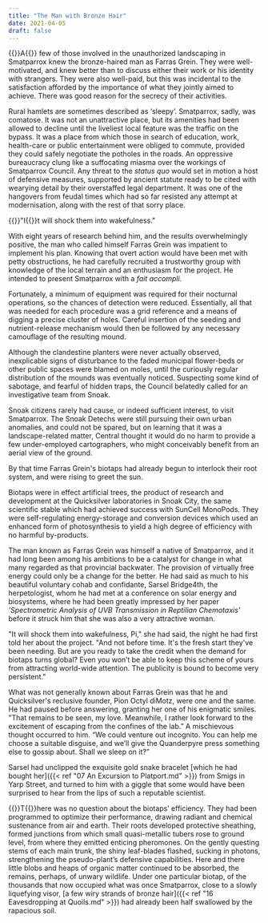 ```yaml
---
title: "The Man with Bronze Hair"
date: 2021-04-05
draft: false
---
```


{{<glyph>}}A{{</glyph>}} few of those involved in the unauthorized landscaping in Smatparrox knew the bronze-haired man as Farras Grein. They were well-motivated, and knew better than to discuss either their work or his identity with strangers. They were also well-paid, but this was incidental to the satisfaction afforded by the importance of what they jointly aimed to achieve. There was good reason for the secrecy of their activities.

Rural hamlets are sometimes described as ‘sleepy’. Smatparrox, sadly, was comatose. It was not an unattractive place, but its amenities had been allowed to decline until the liveliest local feature was the traffic on the bypass. It was a place from which those in search of education, work, health-care or public entertainment were obliged to commute, provided they could safely negotiate the potholes in the roads. An oppressive bureaucracy clung like a suffocating miasma over the workings of Smatparrox Council. Any threat to the *status quo* would set in motion a host of defensive measures, supported by ancient statute ready to be cited with wearying detail by their overstaffed legal department. It was one of the hangovers from feudal times which had so far resisted any attempt at modernisation, along with the rest of that sorry place.



{{<glyph>}}"I{{</glyph>}}t will shock them into wakefulness."

With eight years of research behind him, and the results overwhelmingly positive, the man who called himself Farras Grein was impatient to implement his plan. Knowing that overt action would have been met with petty obstructions, he had carefully recruited a trustworthy group with knowledge of the local terrain and an enthusiasm for the project. He intended to present Smatparrox with a *fait accompli*.

Fortunately, a minimum of equipment was required for their nocturnal operations, so the chances of detection were reduced. Essentially, all that was needed for each procedure was a grid reference and a means of digging a precise cluster of holes. Careful insertion of the seeding and nutrient-release mechanism would then be followed by any necessary camouflage of the resulting mound.

Although the clandestine planters were never actually observed, inexplicable signs of disturbance to the faded municipal flower-beds or other public spaces were blamed on moles, until the curiously regular distribution of the mounds was eventually noticed. Suspecting some kind of sabotage, and fearful of hidden traps, the Council belatedly called for an investigative team from Snoak.

Snoak citizens rarely had cause, or indeed sufficient interest, to visit Smatparrox. The Snoak Detechs were still pursuing their own urban anomalies, and could not be spared, but on learning that it was a landscape-related matter, Central thought it would do no harm to provide a few under-employed cartographers, who might conceivably benefit from an aerial view of the ground.

By that time Farras Grein's biotaps had already begun to interlock their root system, and were rising to greet the sun.

Biotaps were in effect artificial trees, the product of research and development at the Quicksilver laboratories in Snoak City, the same scientific stable which had achieved success with SunCell MonoPods. They were self-regulating energy-storage and conversion devices which used an enhanced form of photosynthesis to yield a high degree of efficiency with no harmful by-products.

The man known as Farras Grein was himself a native of Smatparrox, and it had long been among his ambitions to be a catalyst for change in what many regarded as that provincial backwater. The provision of virtually free energy could only be a change for the better. He had said as much to his beautiful voluntary cohab and confidante, Sarsel Bridge4th, the herpetologist, whom he had met at a conference on solar energy and biosystems, where he had been greatly impressed by her paper *‘Spectrometric Analysis of UVB Transmission in Reptilian Chemotaxis’* before it struck him that she was also a very attractive woman.

"It will shock them into wakefulness, Pi," she had said, the night he had first told her about the project. "And not before time. It's the fresh start they've been needing. But are you ready to take the credit when the demand for biotaps turns global? Even you won’t be able to keep this scheme of yours from attracting world-wide attention. The publicity is bound to become very persistent."

What was not generally known about Farras Grein was that he and Quicksilver's reclusive founder, Pion Octyl diMotz, were one and the same. He had paused before answering, granting her one of his enigmatic smiles. "That remains to be seen, my love. Meanwhile, I rather look forward to the excitement of escaping from the confines of the lab.” A mischievous thought occurred to him. “We could venture out incognito. You can help me choose a suitable disguise, and we’ll give the Quanderpyre press something else to gossip about. Shall we sleep on it?”

Sarsel had unclipped the exquisite gold snake bracelet [which he had bought her]({{< ref "07 An Excursion to Platport.md" >}}) from Smigs in Yarp Street, and turned to him with a giggle that some would have been surprised to hear from the lips of such a reputable scientist.



{{<glyph>}}T{{</glyph>}}here was no question about the biotaps’ efficiency. They had been programmed to optimize their performance, drawing radiant and chemical sustenance from air and earth. Their roots developed protective sheathing, formed junctions from which small quasi-metallic tubers rose to ground level, from where they emitted enticing pheromones. On the gently questing stems of each main trunk, the shiny leaf-blades flashed, sucking in photons, strengthening the pseudo-plant’s defensive capabilities. Here and there little blobs and heaps of organic matter continued to be absorbed, the remains, perhaps, of unwary wildlife. Under one particular biotap, of the thousands that now occupied what was once Smatparrox, close to a slowly liquefying visor, [a few wiry strands of bronze hair]({{< ref "16 Eavesdropping at Quoils.md" >}}) had already been half swallowed by the rapacious soil.